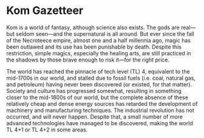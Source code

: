 # Kom Gazetteer

Kom is a world of fantasy, although science also exists.  The gods are real—but seldom seen—and the supernatural is all around.  But ever since the fall of the Necroteece empire, almost one and a half millennia ago, magic has been outlawed and its use has been punishable by death.  Despite this restriction, simple magics, especially the healing arts, are still practiced in the shadows by those brave enough to risk it—for the right price.

The world has reached the pinnacle of tech level (TL) 4, equivalent to the mid-1700s in our world, and stalled due to fossil fuels (i.e. coal, natural gas, and petroleum) having never been discovered (or existed, for that matter).  Society and culture has progressed somewhat, resulting in something closer to the mid-1800s of our world, but the complete absence of these relatively cheap and dense energy sources has retarded the development of machinery and manufacturing techniques.  The industrial revolution has not occurred, and will never happen.  Despite that, a small number of more advanced technologies have managed to be discovered, making the world TL 4+1 or TL 4+2 in some areas.
